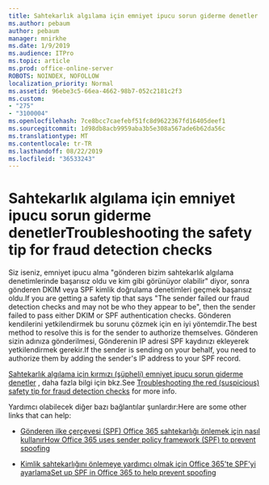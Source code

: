 ```yaml
---
title: Sahtekarlık algılama için emniyet ipucu sorun giderme denetler
ms.author: pebaum
author: pebaum
manager: mnirkhe
ms.date: 1/9/2019
ms.audience: ITPro
ms.topic: article
ms.prod: office-online-server
ROBOTS: NOINDEX, NOFOLLOW
localization_priority: Normal
ms.assetid: 96ebe3c5-66ea-4662-98b7-052c2181c2f3
ms.custom:
- "275"
- "3100004"
ms.openlocfilehash: 7ce8bcc7caefebf51fc8d9622367fd16405deef1
ms.sourcegitcommit: 1d98db8acb9959aba3b5e308a567ade6b62da56c
ms.translationtype: MT
ms.contentlocale: tr-TR
ms.lasthandoff: 08/22/2019
ms.locfileid: "36533243"
---
```

# <a name="troubleshooting-the-safety-tip-for-fraud-detection-checks"></a><span data-ttu-id="97cfb-102">Sahtekarlık algılama için emniyet ipucu sorun giderme denetler</span><span class="sxs-lookup"><span data-stu-id="97cfb-102">Troubleshooting the safety tip for fraud detection checks</span></span>

<span data-ttu-id="97cfb-103">Siz iseniz, emniyet ipucu alma "gönderen bizim sahtekarlık algılama denetimlerinde başarısız oldu ve kim gibi görünüyor olabilir" diyor, sonra gönderen DKIM veya SPF kimlik doğrulama denetimleri geçmek başarısız oldu.</span><span class="sxs-lookup"><span data-stu-id="97cfb-103">If you are getting a safety tip that says "The sender failed our fraud detection checks and may not be who they appear to be", then the sender failed to pass either DKIM or SPF authentication checks.</span></span> <span data-ttu-id="97cfb-104">Gönderen kendilerini yetkilendirmek bu sorunu çözmek için en iyi yöntemdir.</span><span class="sxs-lookup"><span data-stu-id="97cfb-104">The best method to resolve this is for the sender to authorize themselves.</span></span> <span data-ttu-id="97cfb-105">Gönderen sizin adınıza gönderilmesi, Gönderenin IP adresi SPF kaydınızı ekleyerek yetkilendirmek gerekir.</span><span class="sxs-lookup"><span data-stu-id="97cfb-105">If the sender is sending on your behalf, you need to authorize them by adding the sender's IP address to your SPF record.</span></span>
  
<span data-ttu-id="97cfb-106">[Sahtekarlık algılama için kırmızı (şüpheli) emniyet ipucu sorun giderme denetler](https://blogs.msdn.microsoft.com/tzink/2016/11/02/troubleshooting-the-red-suspicious-safety-tip-for-fraud-detection-checks/) , daha fazla bilgi için bkz.</span><span class="sxs-lookup"><span data-stu-id="97cfb-106">See [Troubleshooting the red (suspicious) safety tip for fraud detection checks](https://blogs.msdn.microsoft.com/tzink/2016/11/02/troubleshooting-the-red-suspicious-safety-tip-for-fraud-detection-checks/) for more info.</span></span>
  
<span data-ttu-id="97cfb-107">Yardımcı olabilecek diğer bazı bağlantılar şunlardır:</span><span class="sxs-lookup"><span data-stu-id="97cfb-107">Here are some other links that can help:</span></span>
  
- [<span data-ttu-id="97cfb-108">Gönderen ilke çerçevesi (SPF) Office 365 sahtekarlığı önlemek için nasıl kullanır</span><span class="sxs-lookup"><span data-stu-id="97cfb-108">How Office 365 uses sender policy framework (SPF) to prevent spoofing</span></span>](https://docs.microsoft.com/office365/SecurityCompliance/how-office-365-uses-spf-to-prevent-spoofing)

- [<span data-ttu-id="97cfb-109">Kimlik sahtekarlığını önlemeye yardımcı olmak için Office 365'te SPF'yi ayarlama</span><span class="sxs-lookup"><span data-stu-id="97cfb-109">Set up SPF in Office 365 to help prevent spoofing</span></span>](https://docs.microsoft.com/office365/SecurityCompliance/set-up-spf-in-office-365-to-help-prevent-spoofing)
